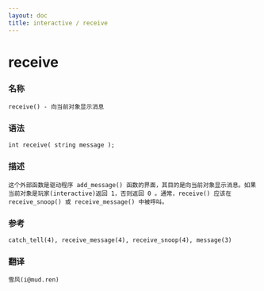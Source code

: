 ```yaml
---
layout: doc
title: interactive / receive
---
```

# receive

### 名称

    receive() - 向当前对象显示消息

### 语法

    int receive( string message );

### 描述

    这个外部函数是驱动程序 add_message() 函数的界面，其目的是向当前对象显示消息。如果当前对象是玩家(interactive)返回 1，否则返回 0 。通常，receive() 应该在 receive_snoop() 或 receive_message() 中被呼叫。

### 参考

    catch_tell(4), receive_message(4), receive_snoop(4), message(3)

### 翻译

    雪风(i@mud.ren)
